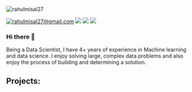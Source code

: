

<p align="left"> <img src="https://komarev.com/ghpvc/?username=rahulmisal27&label=Views&color=blue&style=plastic" alt="rahulmisal27" /> </p>

<a href="mailto:rahulmisal27@gmail.com">![rahulmisal27@gmail.com](https://img.shields.io/badge/Gmail-D14836?style=for-the-badge&logo=gmail&logoColor=white)</a>
<a href="https://www.youtube.com/@TechnocracyInAction"><img src="https://img.shields.io/badge/Youtube-D14836?style=for-the-badge&logo=youtube&logoColor=white" ></a>
<a href="https://www.linkedin.com/in/rahul-misal/"><img src="https://img.shields.io/badge/LinkedIn-0077B5?style=for-the-badge&logo=linkedin&logoColor=white"></a>
<a href="(https://medium.com/@rahulmisal"><img src="https://img.shields.io/badge/Medium-0077B5?style=for-the-badge&logo=medium&logoColor=white"></a>


### Hi there 👋

Being a Data Scientist, I have 4+ years of experience in Machine learning and data science. I enjoy solving large, complex data problems and also enjoy the process of building and determining a solution.

## Projects: 


<!--
**rahulmisal27/rahulmisal27** is a ✨ _special_ ✨ repository because its `README.md` (this file) appears on your GitHub profile.

Here are some ideas to get you started:

- 🔭 I’m currently working on ...
- 🌱 I’m currently learning ...
- 👯 I’m looking to collaborate on ...
- 🤔 I’m looking for help with ...
- 💬 Ask me about ...
- 📫 How to reach me: ...
- 😄 Pronouns: ...
- ⚡ Fun fact: ...
-->
